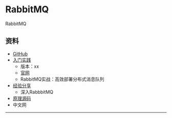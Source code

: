#   RabbitMQ

RabbitMQ


##  资料

-   [GitHub](https://github.com/rabbitmq)
-   [入门实践](action/README.md)
    -   版本：xx
    -   [官网](http://www.rabbitmq.com/)
    -   RabbitMQ实战：高效部署分布式消息队列
-   [经验分享](experience/REAMDE.md)
    -   深入RabbbitMQ
-   [原理源码](source/README.md)
-   中文网


----

